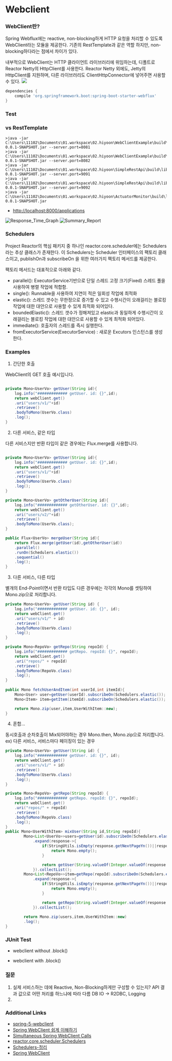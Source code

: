 # Webclient

### WebClient란?

Spring Webflux에는 reactive, non-blocking하게 HTTP 요청을 처리할 수 있도록 WebClient라는 모듈을 제공한다. 기존의 RestTemplate과 같은 역할 하지만,
non-blocking하다라는 점에서 차이가 있다.

내부적으로 WebClient는 HTTP 클라이언트 라이브러리에 위임하는데, 디폴트로 Reactor Netty의 HttpClient를 사용한다. Reactor Netty 외에도, Jetty의 HttpClient를
지원하며, 다른 라이브러리도 ClientHttpConnector에 넣어주면 사용할 수 있다.
<img src="https://img1.daumcdn.net/thumb/R1280x0/?scode=mtistory2&fname=https%3A%2F%2Fblog.kakaocdn.net%2Fdn%2FbmXoLk%2FbtqXXVBywK0%2F9jWK84VgwC4NqNWnTkY9H0%2Fimg.jpg"></img>

```gradle
dependencies {
    compile 'org.springframework.boot:spring-boot-starter-webflux'
}
```

### Test

### vs RestTemplate

```console
>java -jar C:\Users\11102\Documents\01.workspace\02.hiyoon\WebClientExample\build\libs\WebClientExample-0.0.1-SNAPSHOT.jar --server.port=8081
>java -jar C:\Users\11102\Documents\01.workspace\02.hiyoon\WebClientExample\build\libs\WebClientExample-0.0.1-SNAPSHOT.jar --server.port=8082
>java -jar C:\Users\11102\Documents\01.workspace\02.hiyoon\SimpleRestApi\build\libs\SimpleRestApi-0.0.1-SNAPSHOT.jar --server.port=9091
>java -jar C:\Users\11102\Documents\01.workspace\02.hiyoon\SimpleRestApi\build\libs\SimpleRestApi-0.0.1-SNAPSHOT.jar --server.port=9092
>java -jar C:\Users\11102\Documents\01.workspace\02.hiyoon\ActuatorMonitor\build\libs\ActuatorMonitor-0.0.1-SNAPSHOT.jar
```

* [http://localhost:8000/applications](http://localhost:8000/applications)

![Response_Time_Graph](webclient_Response_time_graph.PNG)
![Summary_Report](webclient_summary_report.PNG)

### Schedulers

Project Reactor의 핵심 패키지 중 하나인 reactor.core.scheduler에는 Schedulers 라는 추상 클래스가 존재한다. 이 Schedulers는 Scheduler 인터페이스의 팩토리
클래스이고, publishOn과 subscribeOn 을 위한 여러가지 팩토리 메서드를 제공한다.

팩토리 메서드는 대표적으로 아래와 같다.

* parallel():  ExecutorService기반으로 단일 스레드 고정 크기(Fixed) 스레드 풀을 사용하여 병렬 작업에 적합함.
* single(): Runnable을 사용하여 지연이 적은 일회성 작업에 최적화
* elastic(): 스레드 갯수는 무한정으로 증가할 수 있고 수행시간이 오래걸리는 블로킹 작업에 대한 대안으로 사용할 수 있게 최적화 되어있다.
* boundedElastic(): 스레드 갯수가 정해져있고 elastic과 동일하게 수행시간이 오래걸리는 블로킹 작업에 대한 대안으로 사용할 수 있게 최적화 되어있다.
* immediate(): 호출자의 스레드를 즉시 실행한다.
* fromExecutorService(ExecutorService) : 새로운 Excutors 인스턴스를 생성한다.

### Examples

1. 간단한 호출

WebClient의 GET 호출 예시입니다.

```java

private Mono<UserVo> getUser(String id){
    log.info("############# getUser. id: {}",id);
    return webClient.get()
    .uri("users/v1/"+id)
    .retrieve()
    .bodyToMono(UserVo.class)
    .log();
}

```

2. 다른 서비스, 같은 타입

다른 서비스지만 반환 타입이 같은 경우에는 Flux.merge를 사용합니다.

```java

private Mono<UserVo> getUser(String id){
    log.info("############# getUser. id: {}",id);
    return webClient.get()
    .uri("users/v1/"+id)
    .retrieve()
    .bodyToMono(UserVo.class)
    .log();
}

private Mono<UserVo> getOtherUser(String id){
    log.info("############# getOtherUser. id: {}",id);
    return webClient.get()
    .uri("users/v2/"+id)
    .retrieve()
    .bodyToMono(UserVo.class);
}

public Flux<UserVo> mergeUser(String id){
    return Flux.merge(getUser(id),getOtherUser(id))
    .parallel()
    .runOn(Schedulers.elastic())
    .sequential()
    .log();
}

```

3. 다른 서비스, 다른 타입

별개의 End-Point이면서 반환 타입도 다른 경우에는 각각의 Mono를 셋팅하여 Mono.zip으로 처리합니다.

```java
private Mono<UserVo> getUser(String id) {
    log.info("############# getUser. id: {}", id);
    return webClient.get()
    .uri("users/v1/" + id)
    .retrieve()
    .bodyToMono(UserVo.class)
    .log();
}

private Mono<RepoVo> getRepo(String repoId) {
    log.info("############# getRepo. repoId: {}", repoId);
    return webClient.get()
    .uri("repos/" + repoId)
    .retrieve()
    .bodyToMono(RepoVo.class)
    .log();
}
        
public Mono fetchUserAndItem(int userId,int itemId){
    Mono<User> user=getUser(userId).subscribeOn(Schedulers.elastic());
    Mono<Item> item=getItem(itemId).subscribeOn(Schedulers.elastic());

    return Mono.zip(user,item,UserWithItem::new);
}
```

4. 혼합...

동시호출과 순차호출이 Mix되어야하는 경우 Mono.then, Mono.zip으로 처리합니다. ex) 다른 서비스, 서비스마다 페이징이 있는 경우

```java
private Mono<UserVo> getUser(String id) {
    log.info("############# getUser. id: {}", id);
    return webClient.get()
    .uri("users/v1/" + id)
    .retrieve()
    .bodyToMono(UserVo.class)
    .log();
}

private Mono<RepoVo> getRepo(String repoId) {
    log.info("############# getRepo. repoId: {}", repoId);
    return webClient.get()
    .uri("repos/" + repoId)
    .retrieve()
    .bodyToMono(RepoVo.class)
    .log();
}
public Mono<UserWithItem> mixUser(String id,String repoId){
        Mono<List<UserVo>>users=getUser(id).subscribeOn(Schedulers.elastic())
            .expand(response->{
                if(StringUtils.isEmpty(response.getNextPageYn())||response.getNextPageYn().equals("N")){
                    return Mono.empty();
                }

                return getUser(String.valueOf(Integer.valueOf(response.getId())+1)).subscribeOn(Schedulers.elastic());
            }).collectList();
        Mono<List<RepoVo>>item=getRepo(repoId).subscribeOn(Schedulers.elastic())
            .expand(response->{
                if(StringUtils.isEmpty(response.getNextPageYn())||response.getNextPageYn().equals("N")){
                    return Mono.empty();
                }

                return getRepo(String.valueOf(Integer.valueOf(response.getId())+1)).subscribeOn(Schedulers.elastic());
            }).collectList();
        
        return Mono.zip(users,item,UserWithItem::new)
        .log();
}

```

### JUnit Test

* webclient without .block()


* webclient with .block()


### 질문

1. 실제 서비스하는 데에 Reactive, Non-Blocking하게만 구성할 수 있는지? API 결과 값으로 어떤 처리를 하느냐에 따라 다름 DB IO -> R2DBC, Logging
2. 

### Additional Links

* [spring-5-webclient](https://www.baeldung.com/spring-5-webclient)
* [Spring WebClient 쉽게 이해하기](https://happycloud-lee.tistory.com/220)
* [Simultaneous Spring WebClient Calls](https://www.baeldung.com/spring-webclient-simultaneous-calls)
* [reactor.core.scheduler.Schedulers](https://projectreactor.io/docs/core/release/api/reactor/core/scheduler/Schedulers.html#elastic--)
* [Schedulers-정리](https://devsh.tistory.com/entry/Schedulers-정리)
* [Spring WebClient](https://dreamchaser3.tistory.com/11)